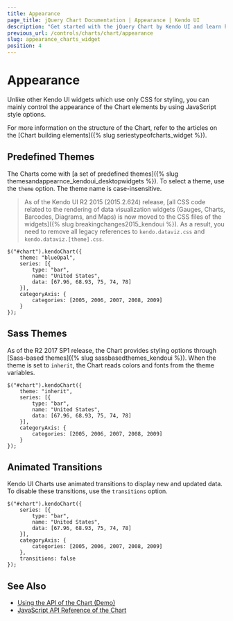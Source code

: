 ```yaml
---
title: Appearance
page_title: jQuery Chart Documentation | Appearance | Kendo UI
description: "Get started with the jQuery Chart by Kendo UI and learn how to control its appearance, change the themes, and manage the animated transitions."
previous_url: /controls/charts/chart/appearance
slug: appearance_charts_widget
position: 4
---
```


# Appearance

Unlike other Kendo UI widgets which use only CSS for styling, you can mainly control the appearance of the Chart elements by using JavaScript style options.

For more information on the structure of the Chart, refer to the articles on the [Chart building elements]({% slug seriestypeofcharts_widget %}).   

## Predefined Themes

The Charts come with [a set of predefined themes]({% slug themesandappearnce_kendoui_desktopwidgets %}). To select a theme, use the `theme` option. The theme name is case-insensitive.

> As of the Kendo UI R2 2015 (2015.2.624) release, [all CSS code related to the rendering of data visualization widgets (Gauges, Charts, Barcodes, Diagrams, and Maps) is now moved to the CSS files of the widgets]({% slug breakingchanges2015_kendoui %}). As a result, you need to remove all legacy references to `kendo.dataviz.css` and `kendo.dataviz.[theme].css`.

    $("#chart").kendoChart({
        theme: "blueOpal",
        series: [{
            type: "bar",
            name: "United States",
            data: [67.96, 68.93, 75, 74, 78]
        }],
        categoryAxis: {
            categories: [2005, 2006, 2007, 2008, 2009]
        }
    });


## Sass Themes

As of the R2 2017 SP1 release, the Chart provides styling options through [Sass-based themes]({% slug sassbasedthemes_kendoui %}). When the theme is set to `inherit`, the Chart reads colors and fonts from the theme variables.

    $("#chart").kendoChart({
        theme: "inherit",
        series: [{
            type: "bar",
            name: "United States",
            data: [67.96, 68.93, 75, 74, 78]
        }],
        categoryAxis: {
            categories: [2005, 2006, 2007, 2008, 2009]
        }
    });


## Animated Transitions

Kendo UI Charts use animated transitions to display new and updated data. To disable these transitions, use the `transitions` option.

    $("#chart").kendoChart({
        series: [{
            type: "bar",
            name: "United States",
            data: [67.96, 68.93, 75, 74, 78]
        }],
        categoryAxis: {
            categories: [2005, 2006, 2007, 2008, 2009]
        },
        transitions: false
    });

## See Also

* [Using the API of the Chart (Demo)](https://demos.telerik.com/kendo-ui/chart-api/index)
* [JavaScript API Reference of the Chart](/api/javascript/dataviz/ui/chart)
